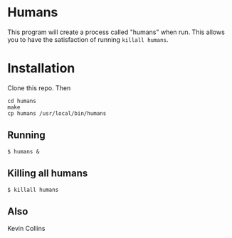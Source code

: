 Humans
======

This program will create a process called "humans" when run. This allows you to have the satisfaction of running `killall humans`.

Installation
============

Clone this repo. Then

	cd humans
	make
	cp humans /usr/local/bin/humans

Running
-------

	$ humans &

Killing all humans
------------------

	$ killall humans
	
Also
----
Kevin Collins
	
